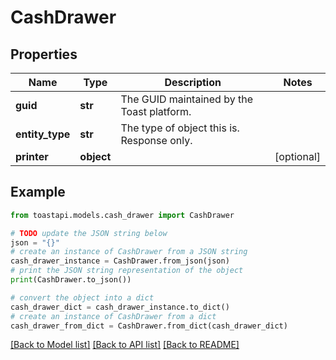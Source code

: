 # CashDrawer


## Properties

Name | Type | Description | Notes
------------ | ------------- | ------------- | -------------
**guid** | **str** | The GUID maintained by the Toast platform. | 
**entity_type** | **str** | The type of object this is. Response only. | 
**printer** | **object** |  | [optional] 

## Example

```python
from toastapi.models.cash_drawer import CashDrawer

# TODO update the JSON string below
json = "{}"
# create an instance of CashDrawer from a JSON string
cash_drawer_instance = CashDrawer.from_json(json)
# print the JSON string representation of the object
print(CashDrawer.to_json())

# convert the object into a dict
cash_drawer_dict = cash_drawer_instance.to_dict()
# create an instance of CashDrawer from a dict
cash_drawer_from_dict = CashDrawer.from_dict(cash_drawer_dict)
```
[[Back to Model list]](../README.md#documentation-for-models) [[Back to API list]](../README.md#documentation-for-api-endpoints) [[Back to README]](../README.md)


